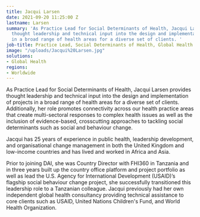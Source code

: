 ```yaml
---
title: Jacqui Larsen
date: 2021-09-20 11:25:00 Z
lastname: Larsen
summary: 'As Practice Lead for Social Determinants of Health, Jacqui Larsen provides
  thought leadership and technical input into the design and implementation of projects
  in a broad range of health areas for a diverse set of clients. '
job-title: Practice Lead, Social Determinants of Health, Global Health
image: "/uploads/Jacqui%20Larsen.jpg"
solutions:
- Global Health
regions:
- Worldwide
---
```


As Practice Lead for Social Determinants of Health, Jacqui Larsen provides thought leadership and technical input into the design and implementation of projects in a broad range of health areas for a diverse set of clients. Additionally, her role promotes connectivity across our health practice areas that create multi-sectoral responses to complex health issues as well as the inclusion of evidence-based, crosscutting approaches to tackling social determinants such as social and behaviour change.

Jacqui has 25 years of experience in public health, leadership development, and organisational change management in both the United Kingdom and low-income countries and has lived and worked in Africa and Asia.

Prior to joining DAI, she was Country Director with FHI360 in Tanzania and in three years built up the country office platform and project portfolio as well as lead the U.S. Agency for International Development (USAID)’s flagship social behaviour change project, she successfully transitioned this leadership role to a Tanzanian colleague. Jacqui previously had her own independent global health consultancy providing technical assistance to core clients such as USAID, United Nations Children's Fund, and World Health Organization.